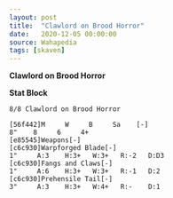 ```yaml
---
layout: post
title:  "Clawlord on Brood Horror"
date:   2020-12-05 00:00:00
source: Wahapedia
tags: [skaven]
---
```


**Clawlord on Brood Horror**

**Stat Block**
```
8/8 Clawlord on Brood Horror
```

```
[56f442]M     W     B     Sa    [-]
8"    8     6     4+    
[e85545]Weapons[-]
[c6c930]Warpforged Blade[-]
1"     A:3    H:3+   W:3+   R:-2   D:D3  
[c6c930]Fangs and Claws[-]
1"     A:6    H:3+   W:3+   R:-1   D:2   
[c6c930]Prehensile Tail[-]
3"     A:3    H:3+   W:4+   R:-    D:1   
```
    